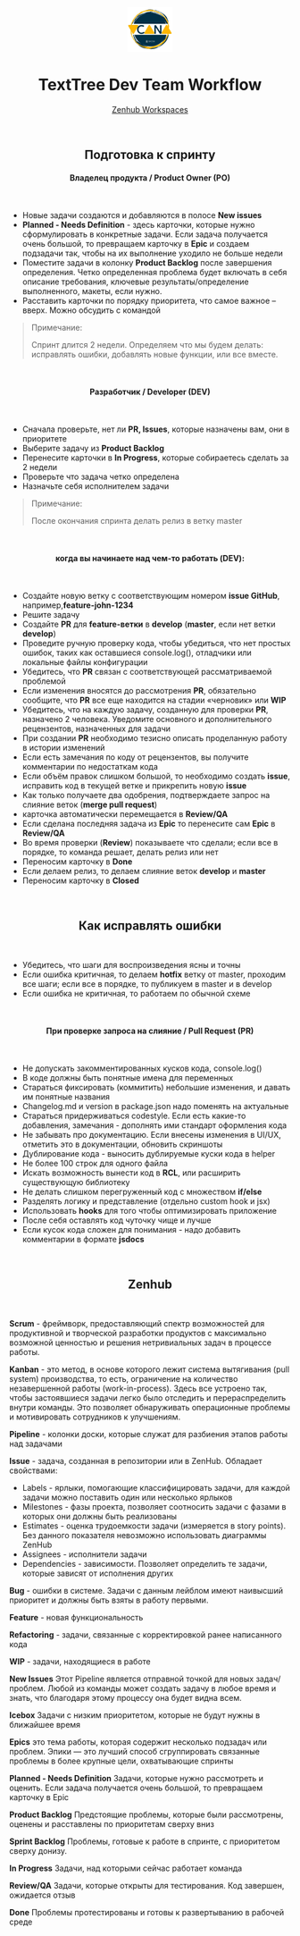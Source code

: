 <div id="top"></div>

<br />
<div align="center">
  <a href="https://github.com/texttree/v-cana">
    <img src="images/logo.jpg" alt="Logo" width="80" height="80">
  </a>

<h1 align="center">TextTree Dev Team Workflow</h1>

  <p align="center">
    <a href="https://github.com/texttree/v-cana/issues#workspaces/v-cana-project-620deae51595a40010a913fe/board">Zenhub Workspaces</a>
  </p>
</div>
<br>
<h2 align="center">Подготовка к спринту</h2>
<h4 align="center">Владелец продукта / Product Owner (PO)</h4>
<br>
<ul>
<li>Новые задачи создаются и добавляются в полосе <span style="font-weight:bold">New issues</span></li>
<li><span style="font-weight:bold">Planned - Needs Definition</span> - здесь карточки, которые нужно сформулировать в конкретные задачи. Если задача получается очень большой, то превращаем карточку в <span style="font-weight:bold">Epic</span> и создаем подзадачи так, чтобы на их выполнение уходило не больше недели</li>
<li>Поместите задачи в колонку <span style="font-weight:bold">Product Backlog</span> после завершения определения. Четко определенная проблема будет включать в себя описание требования, ключевые результаты/определение выполненного, макеты, если нужно.</li>
<li>Расставить карточки по порядку приоритета, что самое важное – вверх. Можно обсудить с командой</li>
</ul>

> Примечание:
>
> Спринт длится 2 недели. Определяем что мы будем делать: исправлять ошибки, добавлять новые функции, или все вместе.
><br>

<br>
<h4 align="center">Разработчик / Developer (DEV)</h4>
<br>

<ul>
<li>Сначала проверьте, нет ли <span style="font-weight:bold">PR, Issues</span>, которые назначены вам, они в приоритете</li>
<li>Выберите задачу из <span style="font-weight:bold">Product Backlog</span></li>
<li>Перенесите карточки в <span style="font-weight:bold">In Progress</span>, которые собираетесь сделать за 2 недели</li>
<li>Проверьте что задача четко определена</li>
<li>Назначьте себя исполнителем задачи</li>
</ul>

> Примечание:
>
> После окончания спринта делать релиз в ветку master
> <br>

<span style="font-weight:bold"></span>

<br>
<h4 align="center">когда вы начинаете над чем-то работать (DEV):</h4>
<br>
<ul>
<li>Создайте новую ветку с соответствующим номером <span style="font-weight:bold">issue GitHub</span>, например,<span style="font-weight:bold">feature-john-1234</span></li>
<li>Решите задачу</li>
<li>Создайте <span style="font-weight:bold">PR</span> для <span style="font-weight:bold">feature-ветки</span> в <span style="font-weight:bold">develop</span> (<span style="font-weight:bold">master</span>, если нет ветки <span style="font-weight:bold">develop</span>)</li>
<li>Проведите ручную проверку кода, чтобы убедиться, что нет простых ошибок, таких как оставшиеся console.log(), отладчики или локальные файлы конфигурации</li>
<li>Убедитесь, что <span style="font-weight:bold">PR</span> связан с соответствующей рассматриваемой проблемой</li>
<li>Если изменения вносятся до рассмотрения <span style="font-weight:bold">PR</span>, обязательно сообщите, что <span style="font-weight:bold">PR</span> все еще находится на стадии «черновик» или <span style="font-weight:bold">WIP</span></li>
<li>Убедитесь, что на каждую задачу, созданную для проверки <span style="font-weight:bold">PR</span>, назначено 2 человека. Уведомите основного и дополнительного рецензентов, назначенных для задачи</li>
<li>При создании <span style="font-weight:bold">PR</span> необходимо тезисно описать проделанную работу в истории изменений</li>
<li>Если есть замечания по коду от рецензентов, вы получите комментарии по недостаткам кода</li>
<li>Если объём правок слишком большой, то необходимо создать <span style="font-weight:bold">issue</span>, исправить код в текущей ветке и прикрепить новую <span style="font-weight:bold">issue</span></li>
<li>Как только получаете два одобрения, подтверждаете запрос на слияние веток (<span style="font-weight:bold">merge pull request</span>)</li>
<li>карточка автоматически перемещается в <span style="font-weight:bold">Review/QA</span></li>
<li>Если сделана последняя задача из <span style="font-weight:bold">Epic</span> то перенесите сам <span style="font-weight:bold">Epic</span> в <span style="font-weight:bold">Review/QA</span></li>
<li>Во время проверки (<span style="font-weight:bold">Review</span>) показываете что сделали; если все в порядке, то команда решает, делать релиз или нет</li>
<li>Переносим карточку в <span style="font-weight:bold">Done</span></li>
<li>Если делаем релиз, то делаем слияние веток <span style="font-weight:bold">develop</span> и <span style="font-weight:bold">master</span></li>
<li>Переносим карточку в <span style="font-weight:bold">Closed</span></li>
</ul>

<br>
<h2 align="center">Как исправлять ошибки</h2>
<br>
<ul>
<li>Убедитесь, что шаги для воспроизведения ясны и точны</li>
<li>Если ошибка критичная, то делаем <span style="font-weight:bold">hotfix</span> ветку от master, проходим все шаги; если все в порядке, то публикуем в master и в develop</li>
<li>Если ошибка не критичная, то работаем по обычной схеме</li>
</ul>
<br>
<h4 align="center">При проверке запроса на слияние / Pull Request (PR)</h4>
<br>
<ul>
<li>Не допускать закомментированных кусков кода, console.log()</li>
<li>В коде должны быть понятные имена для переменных</li>
<li>Стараться фиксировать (коммитить) небольшие изменения, и давать им понятные названия</li>
<li>Changelog.md и version в package.json надо поменять на актуальные</li>
<li>Стараться придерживаться codestyle. Если есть какие-то добавления, замечания - дополнять ими стандарт оформления кода</li>
<li>Не забывать про документацию. Если внесены изменения в UI/UX, отметить это в документации, обновить скриншоты</li>
<li>Дублирование кода - выносить дублируемые куски кода в helper</li>
<li>Не более 100 строк для одного файла</li>
<li>Искать возможность вынести код в <span style="font-weight:bold">RCL</span>, или расширить существующую библиотеку</li>
<li>Не делать слишком перегруженный код с множеством <span style="font-weight:bold">if/else</span></li>
<li>Разделять логику и представление (отдельно custom hook и jsx)</li>
<li>Использовать <span style="font-weight:bold">hooks</span> для того чтобы оптимизировать приложение</li>
<li>После себя оставлять код чуточку чище и лучше</li>
<li>Если кусок кода сложен для понимания - надо добавить комментарии в формате <span style="font-weight:bold">jsdocs</span></li>
</ul>
<br>
<h2 align="center">Zenhub</h2>
<br>

**Scrum** - фреймворк, предоставляющий спектр возможностей для продуктивной и  творческой разработки продуктов с максимально возможной ценностью и решения  нетривиальных задач в процессе работы. 

**Kanban** - это метод, в основе которого лежит система вытягивания (pull system) производства, то есть, ограничение на количество незавершенной работы (work-in-process). Здесь все устроено так, чтобы застоявшиеся задачи легко было отследить и перераспределить внутри команды. Это позволяет обнаруживать операционные проблемы и мотивировать сотрудников к улучшениям.

**Pipeline**  - колонки доски, которые служат для разбиения этапов работы над задачами

**Issue** - задача, созданная в репозитории или в ZenHub. Обладает свойствами:
<ul>
<li>Labels - ярлыки, помогающие классифицировать задачи, для каждой задачи можно поставить один или несколько ярлыков</li>
<li>Milestones - фазы проекта, позволяет соотносить задачи с фазами в которых они должны быть реализованы</li>
<li>Estimates - оценка трудоемкости задачи (измеряется в story points). Без данного показателя невозможно использовать диаграммы ZenHub</li>
<li>Assignees - исполнители задачи</li>
<li>Dependencies - зависимости. Позволяет определить те задачи, которые зависят от исполнения других</li>
</ul>

**Bug** - ошибки в системе. Задачи с данным лейблом имеют наивысший приоритет и должны быть взяты в работу первыми.

**Feature** - новая функциональность

**Refactoring** - задачи, связанные с корректировкой ранее написанного кода

**WIP** - задачи, находящиеся в работе

**New Issues**
Этот Pipeline является отправной точкой для новых задач/проблем. Любой из команды может создать задачу в любое время и знать, что благодаря этому процессу она будет видна всем.

**Icebox**
Задачи с низким приоритетом, которые не будут нужны в ближайшее время

**Epics**
 это тема работы, которая содержит несколько подзадач или проблем. Эпики — это лучший способ сгруппировать связанные проблемы в более крупные цели, охватывающие спринты

**Planned - Needs Definition**
Задачи, которые нужно рассмотреть и оценить. Если задача получается очень большой, то превращаем карточку в Epic

**Product Backlog**
Предстоящие проблемы, которые были рассмотрены, оценены и расставлены по приоритетам сверху вниз

**Sprint Backlog**
Проблемы, готовые к работе в спринте, с приоритетом сверху донизу.

**In Progress**
Задачи, над которыми сейчас работает команда

**Review/QA**
Задачи, которые открыты для тестирования. Код завершен, ожидается отзыв

**Done**
Проблемы протестированы и готовы к развертыванию в рабочей среде
